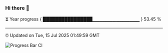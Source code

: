 ### Hi there 👋

⏳ Year progress { ████████████████▁▁▁▁▁▁▁▁▁▁▁▁▁▁ } 53.45 %

---

⏰ Updated on Tue, 15 Jul 2025 01:49:59 GMT

![Progress Bar CI](https://github.com/liununu/liununu/workflows/Progress%20Bar%20CI/badge.svg)

